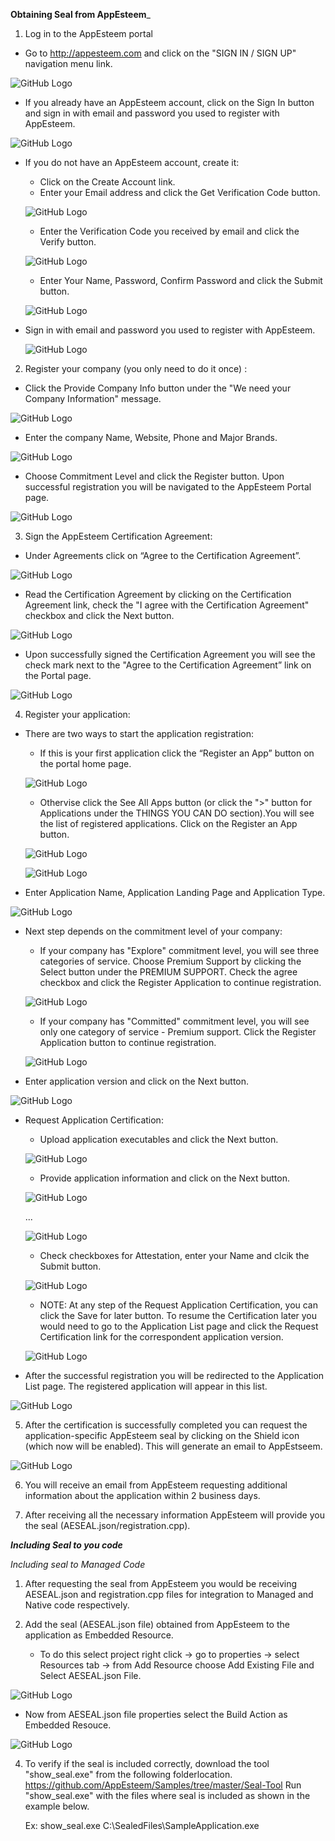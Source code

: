 **Obtaining Seal from AppEsteem**_
1) Log in to the AppEsteem portal
* Go to <http://appesteem.com> and click on the 
"SIGN IN / SIGN UP" navigation menu link.

![GitHub Logo](../media/createAccount_1.png)

* If you already have an AppEsteem account, click on the Sign In button and sign in with email and password you used to register with AppEsteem.

![GitHub Logo](../media/createAccount_2.png)

* If you do not have an AppEsteem account, create it:
    
    - Click on the Create Account link.
    - Enter your Email address and click the Get Verification Code button.

    ![GitHub Logo](../media/createAccount_3.png)

    - Enter the Verification Code you received by email and click the Verify button.

    ![GitHub Logo](../media/createAccount_4.png)

    - Enter Your Name, Password, Confirm Password and click the Submit button.

    ![GitHub Logo](../media/createAccount_5.png)

* Sign in with email and password you used to register with AppEsteem.

    ![GitHub Logo](../media/createAccount_6.png)

2) Register your company (you only need to do it once) :
* Click the Provide Company Info button under the "We need your Company Information" message. 

![GitHub Logo](../media/registerCompany1.png)

* Enter the company Name, Website, Phone and Major Brands.

![GitHub Logo](../media/registerCompany2.png)

* Choose Commitment Level and click the Register button. Upon successful registration you will be navigated to the AppEsteem Portal page.

![GitHub Logo](../media/registerCompany3.png)

3) Sign the AppEsteem Certification Agreement:

* Under Agreements click on “Agree to the Certification Agreement”.

![GitHub Logo](../media/agreeCertificationAgreement_1.png)

* Read the Certification Agreement by clicking on the Certification Agreement link, check the "I agree with the Certification Agreement" checkbox and click the Next button.

![GitHub Logo](../media/agreeCertificationAgreement_2.png)

* Upon successfully signed the Certification Agreement you will see the check mark next to the "Agree to the Certification Agreement” link on the Portal page.

![GitHub Logo](../media/agreeCertificationAgreement_3.png)

4) Register your application:

* There are two ways to start the application registration:
  - If this is your first application click the “Register an App” button on the portal home page.

  ![GitHub Logo](../media/registerApplication_1.png)

  - Othervise click the See All Apps button (or click the ">" button for Applications under the THINGS YOU CAN DO section).You will see the list of registered applications. Click on the Register an App button.
  
  ![GitHub Logo](../media/registerApplication_2.png)

  ![GitHub Logo](../media/registerApplication_3.png)

* Enter Application Name, Application Landing Page and Application Type.

![GitHub Logo](../media/registerApplication_4.png)

* Next step depends on the commitment level of your company:
  - If your company has "Explore" commitment level, you will see three categories of service. Choose Premium Support by clicking the Select button under the PREMIUM SUPPORT. Check the agree checkbox and click the Register Application to continue registration.

  ![GitHub Logo](../media/registerApplication_5.png)

  - If your company has "Committed" commitment level, you will see only one category of service - Premium support. Click the Register Application button to continue registration.
  
  ![GitHub Logo](../media/registerApplication_6.png)

* Enter application version and click on the Next button.

![GitHub Logo](../media/registerApplication_7.png)

* Request Application Certification:
  - Upload application executables and click the Next button.

  ![GitHub Logo](../media/registerApplication_8.png)

  - Provide application information and click on the Next button.
  
  ![GitHub Logo](../media/registerApplication_9.png)

  ...

  ![GitHub Logo](../media/registerApplication_10.png)

  - Check checkboxes for Attestation, enter your Name and clcik the Submit button.
  
  ![GitHub Logo](../media/registerApplication_11.png)

  - NOTE: At any step of the Request Application Certification, you can click the Save for later button. To resume the Certification later you would need to go to the Application List page and click the Request Certification link for the correspondent application version.
  
  ![GitHub Logo](../media/registerApplication_13.png)

* After the successful registration you will be redirected to the Application List page. The registered application will appear in this list.

![GitHub Logo](../media/registerApplication_12.png)

5) After the certification is successfully completed you can request the application-specific AppEsteem seal by clicking on the Shield icon (which now will be enabled). This will generate an email to AppEstseem.

![GitHub Logo](../media/requestElectronicSeal_1.png)

6) You will receive an email from AppEsteem requesting additional information about the application within 2 business days.

7) After receiving all the necessary information AppEsteem will provide you the seal (AESEAL.json/registration.cpp).

_**Including Seal to you code**_

*Including seal to Managed Code*

1) After requesting the seal from AppEsteem you would be receiving AESEAL.json and registration.cpp files for integration to Managed and Native code respectively.

3) Add the seal (AESEAL.json file) obtained from AppEsteem to the application as Embedded Resource.

   * To do this select project right click -> go to properties -> select Resources tab -> from Add Resource choose Add Existing File and Select AESEAL.json File.

 ![GitHub Logo](../media/Embeddedseal_2.png) 
   
   * Now from AESEAL.json file properties select the Build Action as Embedded Resouce.

 ![GitHub Logo](../media/EmbeddedSeal_3.png)

4) To verify if the seal is included correctly, download the tool "show_seal.exe" from the following folderlocation.
   <https://github.com/AppEsteem/Samples/tree/master/Seal-Tool>
 Run "show_seal.exe" with the files where seal is included as shown in the example below.

   Ex: show_seal.exe C:\SealedFiles\SampleApplication.exe